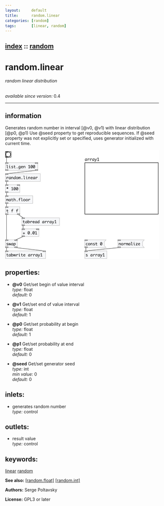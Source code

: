 ```yaml
---
layout:     default
title:      random.linear
categories: [random]
tags:       [linear, random]
---
```

[index](index.html) :: [random](category_random.html)
---

# random.linear

###### random linear distribution

*available since version:* 0.4

---


## information
Generates random number in interval [@v0, @v1) with linear distribution [@p0, @p1) Use @seed property to get reproducible sequences. If @seed property was not explicitly set or specified, uses generator initialized with current time.


[![example](../examples/img/random.linear.jpg)](../examples/pd/random.linear.pd)







## properties:

* **@v0** 
Get/set begin of value interval<br>
_type:_ float<br>
_default:_ 0<br>

* **@v1** 
Get/set end of value interval<br>
_type:_ float<br>
_default:_ 1<br>

* **@p0** 
Get/set probability at begin<br>
_type:_ float<br>
_default:_ 1<br>

* **@p1** 
Get/set probability at end<br>
_type:_ float<br>
_default:_ 0<br>

* **@seed** 
Get/set generator seed<br>
_type:_ int<br>
_min value:_ 0<br>
_default:_ 0<br>



## inlets:

* generates random number<br>
_type:_ control



## outlets:

* result value<br>
_type:_ control



## keywords:

[linear](keywords/linear.html)
[random](keywords/random.html)



**See also:**
[\[random.float\]](random.float.html)
[\[random.int\]](random.int.html)




**Authors:** Serge Poltavsky




**License:** GPL3 or later





